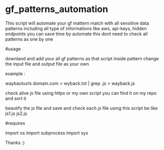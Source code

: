 # gf_patterns_automation

This script will automate your gf mattern match with all sensitive data patterns including all type of informations like aws, api-keys, hidden endpoints you can save time by automate this dont need to check all patterns as one by one 

#usage 

downlaod and add your all gf patterns as that script inside pattern 
change the input file and output file as your own

example :

waybackurls  domain.com > wyback.txt | grep .js > wayback.js 

check alive js file using httpx or my own script you can find it on my repo and sort it 

beautify the js file and save and check each js file using this script be like js1.js js2.js 


#requires

import os
import subprocess
import sys


Thanks :)
